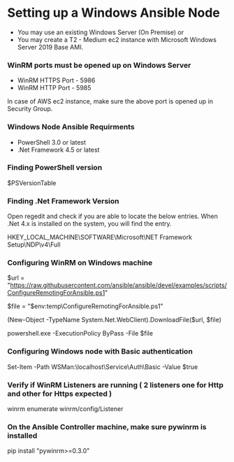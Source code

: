 # Setting up a Windows Ansible Node
* You may use an existing Windows Server (On Premise) or
* You may create a T2 - Medium ec2 instance with Microsoft Windows Server 2019 Base AMI.

### WinRM ports must be opened up on Windows Server
* WinRM HTTPS Port - 5986
* WinRM HTTP  Port - 5985

In case of AWS ec2 instance, make sure the above port is opened up in Security Group.

### Windows Node Ansible Requirments

* PowerShell 3.0 or latest
* .Net Framework 4.5 or latest

### Finding PowerShell version
$PSVersionTable

### Finding .Net Framework Version
Open regedit and check if you are able to locate the below entries.  When .Net 4.x is installed on the system, you will find the entry.

HKEY_LOCAL_MACHINE\SOFTWARE\Microsoft\NET Framework Setup\NDP\v4\Full

### Configuring WinRM on Windows machine 
$url = "https://raw.githubusercontent.com/ansible/ansible/devel/examples/scripts/ConfigureRemotingForAnsible.ps1" 

$file = "$env:temp\ConfigureRemotingForAnsible.ps1"

(New-Object -TypeName System.Net.WebClient).DownloadFile($url, $file)

powershell.exe -ExecutionPolicy ByPass -File $file

### Configuring Windows node with Basic authentication 
Set-Item -Path WSMan:\localhost\Service\Auth\Basic -Value $true

### Verify if WinRM Listeners are running ( 2 listeners one for Http and other for Https expected )
winrm enumerate winrm/config/Listener

### On the Ansible Controller machine, make sure pywinrm is installed
pip install "pywinrm>=0.3.0"
